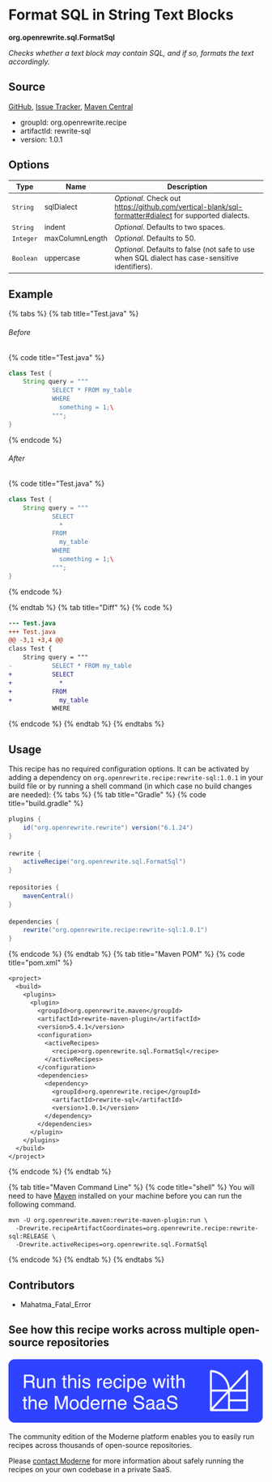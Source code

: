 # Format SQL in String Text Blocks

**org.openrewrite.sql.FormatSql**

_Checks whether a text block may contain SQL, and if so, formats the text accordingly._

## Source

[GitHub](https://github.com/openrewrite/rewrite-sql/blob/main/src/main/java/org/openrewrite/sql/FormatSql.java), [Issue Tracker](https://github.com/openrewrite/rewrite-sql/issues), [Maven Central](https://central.sonatype.com/artifact/org.openrewrite.recipe/rewrite-sql/1.0.1/jar)

* groupId: org.openrewrite.recipe
* artifactId: rewrite-sql
* version: 1.0.1

## Options

| Type | Name | Description |
| -- | -- | -- |
| `String` | sqlDialect | *Optional*. Check out https://github.com/vertical-blank/sql-formatter#dialect for supported dialects. |
| `String` | indent | *Optional*. Defaults to two spaces. |
| `Integer` | maxColumnLength | *Optional*. Defaults to 50. |
| `Boolean` | uppercase | *Optional*. Defaults to false (not safe to use when SQL dialect has case-sensitive identifiers). |

## Example


{% tabs %}
{% tab title="Test.java" %}

###### Before
{% code title="Test.java" %}
```java
class Test {
    String query = """
            SELECT * FROM my_table
            WHERE
              something = 1;\
            """;
}
```
{% endcode %}

###### After
{% code title="Test.java" %}
```java
class Test {
    String query = """
            SELECT
              *
            FROM
              my_table
            WHERE
              something = 1;\
            """;
}
```
{% endcode %}

{% endtab %}
{% tab title="Diff" %}
{% code %}
```diff
--- Test.java
+++ Test.java
@@ -3,1 +3,4 @@
class Test {
    String query = """
-           SELECT * FROM my_table
+           SELECT
+             *
+           FROM
+             my_table
            WHERE
```
{% endcode %}
{% endtab %}
{% endtabs %}


## Usage

This recipe has no required configuration options. It can be activated by adding a dependency on `org.openrewrite.recipe:rewrite-sql:1.0.1` in your build file or by running a shell command (in which case no build changes are needed): 
{% tabs %}
{% tab title="Gradle" %}
{% code title="build.gradle" %}
```groovy
plugins {
    id("org.openrewrite.rewrite") version("6.1.24")
}

rewrite {
    activeRecipe("org.openrewrite.sql.FormatSql")
}

repositories {
    mavenCentral()
}

dependencies {
    rewrite("org.openrewrite.recipe:rewrite-sql:1.0.1")
}
```
{% endcode %}
{% endtab %}
{% tab title="Maven POM" %}
{% code title="pom.xml" %}
```markup
<project>
  <build>
    <plugins>
      <plugin>
        <groupId>org.openrewrite.maven</groupId>
        <artifactId>rewrite-maven-plugin</artifactId>
        <version>5.4.1</version>
        <configuration>
          <activeRecipes>
            <recipe>org.openrewrite.sql.FormatSql</recipe>
          </activeRecipes>
        </configuration>
        <dependencies>
          <dependency>
            <groupId>org.openrewrite.recipe</groupId>
            <artifactId>rewrite-sql</artifactId>
            <version>1.0.1</version>
          </dependency>
        </dependencies>
      </plugin>
    </plugins>
  </build>
</project>
```
{% endcode %}
{% endtab %}

{% tab title="Maven Command Line" %}
{% code title="shell" %}
You will need to have [Maven](https://maven.apache.org/download.cgi) installed on your machine before you can run the following command.

```shell
mvn -U org.openrewrite.maven:rewrite-maven-plugin:run \
  -Drewrite.recipeArtifactCoordinates=org.openrewrite.recipe:rewrite-sql:RELEASE \
  -Drewrite.activeRecipes=org.openrewrite.sql.FormatSql
```
{% endcode %}
{% endtab %}
{% endtabs %}

## Contributors
* Mahatma_Fatal_Error


## See how this recipe works across multiple open-source repositories

[![Moderne Link Image](/.gitbook/assets/ModerneRecipeButton.png)](https://app.moderne.io/recipes/org.openrewrite.sql.FormatSql)

The community edition of the Moderne platform enables you to easily run recipes across thousands of open-source repositories.

Please [contact Moderne](https://moderne.io/product) for more information about safely running the recipes on your own codebase in a private SaaS.
